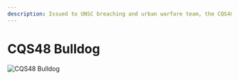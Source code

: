 ```yaml
---
description: Issued to UNSC breaching and urban warfare team, the CQS48 Bulldog combat shotgun excels at engaging targets close-quarters environments.
---
```


# CQS48 Bulldog

![CQS48 Bulldog](../../../.gitbook/assets/images/objects/gameplay/weapons/cqs48-bulldog.png)
